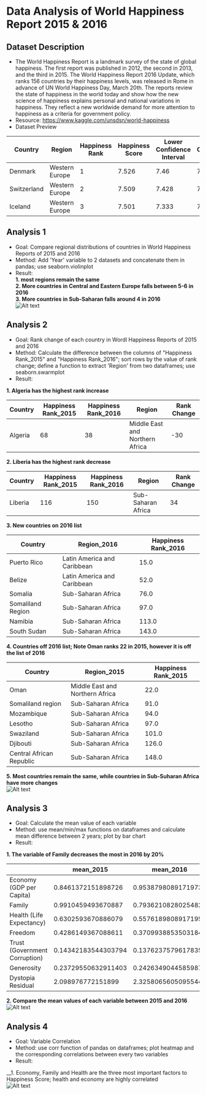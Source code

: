 # Data Analysis of World Happiness Report 2015 & 2016

## Dataset Description
- The World Happiness Report is a landmark survey of the state of global happiness. The first report was published in 2012, the second in 2013, and the third in 2015. The World Happiness Report 2016 Update, which ranks 156 countries by their happiness levels, was released in Rome in advance of UN World Happiness Day, March 20th. The reports review the state of happiness in the world today and show how the new science of happiness explains personal and national variations in happiness. They reflect a new worldwide demand for more attention to happiness as a criteria for government policy.
- Resource: https://www.kaggle.com/unsdsn/world-happiness
- Dataset Preview

| Country     | Region         | Happiness Rank | Happiness Score | Lower Confidence Interval | Upper Confidence Interval | Economy (GDP per Capita) | Family  | Health (Life Expectancy) | Freedom | Trust (Government Corruption) | Generosity | Dystopia Residual |
|-------------|----------------|----------------|-----------------|---------------------------|---------------------------|--------------------------|---------|--------------------------|---------|-------------------------------|------------|-------------------|
| Denmark     | Western Europe | 1              | 7.526           | 7.46                      | 7.592                     | 1.44178                  | 1.16374 | 0.79504                  | 0.57941 | 0.44453                       | 0.36171    | 2.73939           |
| Switzerland | Western Europe | 2              | 7.509           | 7.428                     | 7.59                      | 1.52733                  | 1.14524 | 0.86303                  | 0.58557 | 0.41203                       | 0.28083    | 2.69463           |
| Iceland     | Western Europe | 3              | 7.501           | 7.333                     | 7.669                     | 1.42666                  | 1.18326 | 0.86733                  | 0.56624 | 0.14975                       | 0.47678    | 2.83137           |

## Analysis 1
- Goal: Compare regional distributions of countries in World Happiness Reports of 2015 and 2016
- Method: Add 'Year' variable to 2 datasets and concatenate them in pandas; use seaborn.violinplot
- Result:  
__1. most regions remain the same__  
__2. More countries in Central and Eastern Europe falls between 5-6 in 2016__  
__3. More countries in Sub-Saharan falls around 4 in 2016__  
![Alt text](analysis/ana_1/ana_1_output/plot_1.png)  

## Analysis 2
- Goal: Rank change of each country in Wordl Happiness Reports of 2015 and 2016
- Method: Calculate the difference between the columns of "Happiness Rank_2015" and "Happiness Rank_2016"; sort rows by the value of rank change; define a function to extract 'Region' from two dataframes; use seaborn.swarmplot
- Result:  

__1. Algeria has the highest rank increase__  

| Country | Happiness Rank_2015 | Happiness Rank_2016 | Region                          | Rank Change |
|---------|---------------------|---------------------|---------------------------------|-------------|
| Algeria | 68                  | 38                  | Middle East and Northern Africa | -30         |

__2. Liberia has the highest rank decrease__  

| Country | Happiness Rank_2015 | Happiness Rank_2016 | Region             | Rank Change |
|---------|---------------------|---------------------|--------------------|-------------|
| Liberia | 116                 | 150                 | Sub-Saharan Africa | 34          |

__3. New countries on 2016 list__  

| Country           | Region_2016                 | Happiness Rank_2016 |
|-------------------|-----------------------------|---------------------|
| Puerto Rico       | Latin America and Caribbean | 15.0                |
| Belize            | Latin America and Caribbean | 52.0                |
| Somalia           | Sub-Saharan Africa          | 76.0                |
| Somaliland Region | Sub-Saharan Africa          | 97.0                |
| Namibia           | Sub-Saharan Africa          | 113.0               |
| South Sudan       | Sub-Saharan Africa          | 143.0               |

__4. Countries off 2016 list; Note Oman ranks 22 in 2015, however it is off the list of 2016__  

| Country                  | Region_2015                     | Happiness Rank_2015 |
|--------------------------|---------------------------------|---------------------|
| Oman                     | Middle East and Northern Africa | 22.0                |
| Somaliland region        | Sub-Saharan Africa              | 91.0                |
| Mozambique               | Sub-Saharan Africa              | 94.0                |
| Lesotho                  | Sub-Saharan Africa              | 97.0                |
| Swaziland                | Sub-Saharan Africa              | 101.0               |
| Djibouti                 | Sub-Saharan Africa              | 126.0               |
| Central African Republic | Sub-Saharan Africa              | 148.0               |

__5. Most countries remain the same, while countries in Sub-Suharan Africa have more changes__   
![Alt text](analysis/ana_2/ana_2_output/plot_1.png)  

## Analysis 3
- Goal: Calculate the mean value of each variable
- Method: use mean/min/max functions on dataframes and calculate mean difference between 2 years; plot by bar chart
- Result:  

__1. The variable of Family decreases the most in 2016 by 20%__   

|                               | mean_2015           | mean_2016           | difference(%) |
|-------------------------------|---------------------|---------------------|---------------|
| Economy (GDP per Capita)      | 0.8461372151898726  | 0.9538798089171973  | 12.7          |
| Family                        | 0.9910459493670887  | 0.7936210828025482  | -19.9         |
| Health (Life Expectancy)      | 0.6302593670886079  | 0.5576189808917195  | -11.5         |
| Freedom                       | 0.4286149367088611  | 0.3709938853503184  | -13.4         |
| Trust (Government Corruption) | 0.14342183544303794 | 0.1376237579617835  | -4.0          |
| Generosity                    | 0.23729550632911403 | 0.24263490445859875 | 2.3           |
| Dystopia Residual             | 2.098976772151899   | 2.3258065605095544  | 10.8          |

__2. Compare the mean values of each variable between 2015 and 2016__  
![Alt text](analysis/ana_3/ana_3_output/plot_1.png)  

## Analysis 4
- Goal: Variable Correlation
- Method: use corr function of pandas on dataframes; plot heatmap and the corresponding correlations between every two variables
- Result:

__1. Economy, Family and Health are the three most important factors to Happiness Score; health and economy are highly correlated  
![Alt text](analysis/ana_4/ana_4_output/plot_1.png)  

